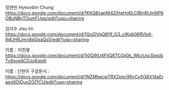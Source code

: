 정현빈 Hyeonbin Chung https://docs.google.com/document/d/1KKQ8xapNl4ZlHqHo6LCjBlnRUmNP6OBuNBnTOumFUqg/edit?usp=sharing

임지수 Jisu Im https://docs.google.com/document/d/1QxiDVqQ6I1f_G3_clKob06RVb4-9dUH9Jmn8pDqaQs0/edit?usp=sharing

이름：이천붕  https://docs.google.com/document/d/1j0Q9tU4FIiQ8TCGji0k_WkzUscSwsibTy9xoeAC0Jo8/edit

이름 : 신현아 구글문서 : https://docs.google.com/document/d/1NZMhecwTRXZpnc9RyCy5G6X14aErapoXGjDuo20ZfCU/edit?usp=sharing

